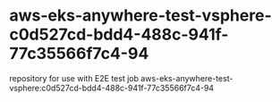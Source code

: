 # aws-eks-anywhere-test-vsphere-c0d527cd-bdd4-488c-941f-77c35566f7c4-94
repository for use with E2E test job aws-eks-anywhere-test-vsphere:c0d527cd-bdd4-488c-941f-77c35566f7c4-94
